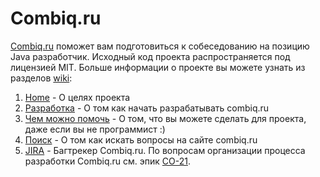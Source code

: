 # Сombiq.ru
[Combiq.ru](http://combiq.ru) поможет вам подготовиться к собеседованию на позицию Java разработчик. Исходный код проекта распространяется под лицензией MIT. Больше информации о проекте вы можете узнать из разделов [wiki](https://github.com/atott/combiq/wiki):

1. [Home](https://github.com/atott/combiq/wiki) - О целях проекта
2. [Разработка](https://github.com/atott/combiq/wiki/%D0%A0%D0%B0%D0%B7%D1%80%D0%B0%D0%B1%D0%BE%D1%82%D0%BA%D0%B0) - О том как начать разрабатывать combiq.ru
3. [Чем можно помочь](https://github.com/atott/combiq/wiki/%D0%A7%D0%B5%D0%BC-%D0%BC%D0%BE%D0%B6%D0%BD%D0%BE-%D0%BF%D0%BE%D0%BC%D0%BE%D1%87%D1%8C) - О том, что вы можете сделать для проекта, даже если вы не программист :)
4. [Поиск](https://github.com/atott/combiq/wiki/%D0%9F%D0%BE%D0%B8%D1%81%D0%BA) - О том как искать вопросы на сайте combiq.ru
5. [JIRA](http://jira.combiq.ru) - Багтрекер Combiq.ru. По вопросам организации процесса разработки Combiq.ru см. эпик [CO-21](http://jira.combiq.ru/browse/CO-21).
